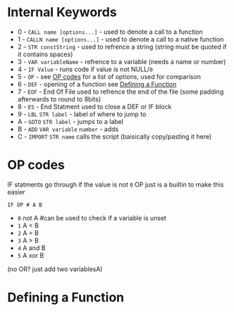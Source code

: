 # Internal Keywords

- 0 - `CALL name [options...]` - used to denote a call to a function
- 1 - `CALLN name [options...]` - used to denote a call to a native function
- 2 - `STR constString` - used to refrence a string (string must be quoted if it contains spaces)
- 3 - `VAR variableName` - refrence to a variable (needs a name or number)
- 4 - `IF Value` - runs code if value is not NULL/`0`
- 5 - `OP` - see [OP codes](#op-codes) for a list of options, used for comparison
- 6 - `DEF` - opening of a function see [Defining a Function](#defining-a-function)
- 7 - `EOF` - End Of File used to refrence the end of the file (some padding afterwards to round to 8bits)
- 8 - `ES` - End Statment used to close a DEF or IF block
- 9 - `LBL` `STR label` - label of where to jump to
- A - `GOTO` `STR label` - jumps to a label
- B - `ADD` `VAR variable` `number` - adds
- C - `IMPORT` `STR name` calls the script (baisically copy/pasting it here)


# OP codes
IF statments go through if the value is not `0`
OP just is a builtin to make this easier
```
IF OP # A B
```
- `0` not A  #can be used to check if a variable is unset
- `1` A < B
- `2` A = B
- `3` A > B
- `4` A and B
- `5` A xor B

(no OR? just add two variablesA)

# Defining a Function

